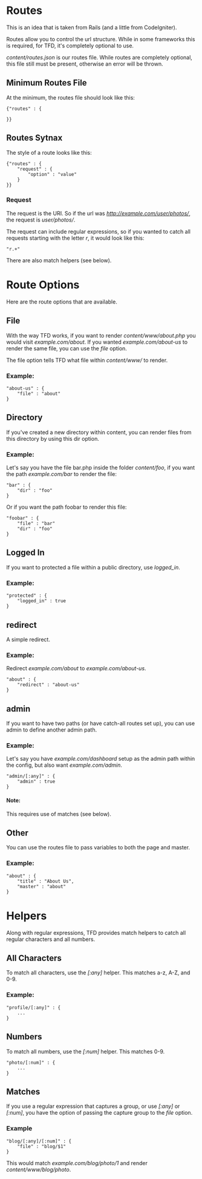# Routes

This is an idea that is taken from Rails (and a little from CodeIgniter).

Routes allow you to control the url structure. While in some frameworks this is required, for TFD, it's completely optional to use.

*content/routes.json* is our routes file. While routes are completely optional, this file still must be present, otherwise an error will be thrown.

## Minimum Routes File

At the minimum, the routes file should look like this:

	{"routes" : {
	
	}}

## Routes Sytnax

The style of a route looks like this:

	{"routes" : {
		"request" : {
			"option" : "value"
		}
	}}

### Request

The request is the URI. So if the url was *http://example.com/user/photos/*, the request is *user/photos/*.

The request can include regular expressions, so if you wanted to catch all requests starting with the letter *r*, it would look like this:

	"r.+"

There are also match helpers (see below).

# Route Options

Here are the route options that are available.

## File

With the way TFD works, if you want to render *content/www/about.php* you would visit *example.com/about*. If you wanted *example.com/about-us* to render the same file, you can use the *file* option.

The file option tells TFD what file within *content/www/* to render.

### Example:

	"about-us" : {
		"file" : "about"
	}

## Directory

If you've created a new directory within content, you can render files from this directory by using this dir option.

### Example:

Let's say you have the file bar.php inside the folder *content/foo*, if you want the path *example.com/bar* to render the file:

	"bar" : {
		"dir" : "foo"
	}

Or if you want the path foobar to render this file:

	"foobar" : {
		"file" : "bar"
		"dir" : "foo"
	}

## Logged In

If you want to protected a file within a public directory, use *logged_in*.

### Example:

	"protected" : {
		"logged_in" : true
	}

## redirect

A simple redirect.

### Example:

Redirect *example.com/about* to *example.com/about-us*.

	"about" : {
		"redirect" : "about-us"
	}

## admin

If you want to have two paths (or have catch-all routes set up), you can use admin to define another admin path.

### Example:

Let's say you have *example.com/dashboard* setup as the admin path within the config, but also want *example.com/admin*.

	"admin/[:any]" : {
		"admin" : true
	}

#### Note:

This requires use of matches (see below).

## Other

You can use the routes file to pass variables to both the page and master.

### Example:

	"about" : {
		"title" : "About Us",
		"master" : "about"
	}

# Helpers

Along with regular expressions, TFD provides match helpers to catch all regular characters and all numbers.

## All Characters

To match all characters, use the *[:any]* helper. This matches a-z, A-Z, and 0-9.

### Example:

	"profile/[:any]" : {
		...
	}

## Numbers

To match all numbers, use the *[:num]* helper. This matches 0-9.

	"photo/[:num]" : {
		...
	}

## Matches

If you use a regular expression that captures a group, or use *[:any]* or *[:num]*, you have the option of passing the capture group to the *file* option.

### Example

	"blog/[:any]/[:num]" : {
		"file" : "blog/$1"
	}

This would match *example.com/blog/photo/1* and render *content/www/blog/photo*.